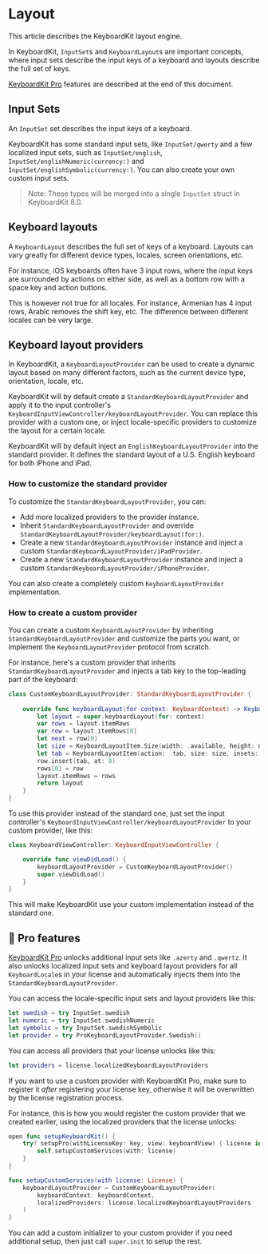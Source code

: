 # Layout

This article describes the KeyboardKit layout engine. 

In KeyboardKit, ``InputSet``s and ``KeyboardLayout``s are important concepts, where input sets describe the input keys of a keyboard and layouts describe the full set of keys. 

[KeyboardKit Pro][Pro] features are described at the end of this document.



## Input Sets

An ``InputSet`` set describes the input keys of a keyboard.

KeyboardKit has some standard input sets, like ``InputSet/qwerty`` and a few localized input sets, such as ``InputSet/english``, ``InputSet/englishNumeric(currency:)`` and ``InputSet/englishSymbolic(currency:)``. You can also create your own custom input sets.

> Note: These types will be merged into a single `InputSet` struct in KeyboardKit 8.0. 



## Keyboard layouts

A ``KeyboardLayout`` describes the full set of keys of a keyboard. Layouts can vary greatly for different device types, locales, screen orientations, etc. 

For instance, iOS keyboards often have 3 input rows, where the input keys are surrounded by actions on either side, as well as a bottom row with a space key and action buttons. 

This is however not true for all locales. For instance, Armenian has 4 input rows, Arabic removes the shift key, etc. The difference between different locales can be very large. 



## Keyboard layout providers

In KeyboardKit, a ``KeyboardLayoutProvider`` can be used to create a dynamic layout based on many different factors, such as the current device type, orientation, locale, etc. 

KeyboardKit will by default create a ``StandardKeyboardLayoutProvider`` and apply it to the input controller's ``KeyboardInputViewController/keyboardLayoutProvider``. You can replace this provider with a custom one, or inject locale-specific providers to customize the layout for a certain locale. 

KeyboardKit will by default inject an ``EnglishKeyboardLayoutProvider`` into the standard provider. It defines the standard layout of a U.S. English keyboard for both iPhone and iPad.


### How to customize the standard provider

To customize the ``StandardKeyboardLayoutProvider``, you can:

* Add more localized providers to the provider instance. 
* Inherit ``StandardKeyboardLayoutProvider`` and override ``StandardKeyboardLayoutProvider/keyboardLayout(for:)``.
* Create a new ``StandardKeyboardLayoutProvider`` instance and inject a custom ``StandardKeyboardLayoutProvider/iPadProvider``.
* Create a new ``StandardKeyboardLayoutProvider`` instance and inject a custom ``StandardKeyboardLayoutProvider/iPhoneProvider``.

You can also create a completely custom ``KeyboardLayoutProvider`` implementation.


### How to create a custom provider

You can create a custom ``KeyboardLayoutProvider`` by inheriting ``StandardKeyboardLayoutProvider`` and customize the parts you want, or implement the ``KeyboardLayoutProvider`` protocol from scratch.

For instance, here's a custom provider that inherits ``StandardKeyboardLayoutProvider`` and injects a tab key to the top-leading part of the keyboard:

```swift
class CustomKeyboardLayoutProvider: StandardKeyboardLayoutProvider {
    
    override func keyboardLayout(for context: KeyboardContext) -> KeyboardLayout {
        let layout = super.keyboardLayout(for: context)
        var rows = layout.itemRows
        var row = layout.itemRows[0]
        let next = row[0]
        let size = KeyboardLayoutItem.Size(width: .available, height: next.size.height)
        let tab = KeyboardLayoutItem(action: .tab, size: size, insets: next.insets)
        row.insert(tab, at: 0)
        rows[0] = row
        layout.itemRows = rows
        return layout
    }
}
```

To use this provider instead of the standard one, just set the input controller's ``KeyboardInputViewController/keyboardLayoutProvider`` to your custom provider, like this:

```swift
class KeyboardViewController: KeyboardInputViewController {

    override func viewDidLoad() {
        keyboardLayoutProvider = CustomKeyboardLayoutProvider()
        super.viewDidLoad()
    }
}
```

This will make KeyboardKit use your custom implementation instead of the standard one.



## 👑 Pro features

[KeyboardKit Pro][Pro] unlocks additional input sets like `.azerty` and `.qwertz`. It also unlocks localized input sets and keyboard layout providers for all ``KeyboardLocale``s  in your license and automatically injects them into the ``StandardKeyboardLayoutProvider``.

You can access the locale-specific input sets and layout providers like this:

```swift
let swedish = try InputSet.swedish
let numeric = try InputSet.swedishNumeric
let symbolic = try InputSet.swedishSymbolic
let provider = try ProKeyboardLayoutProvider.Swedish()
```

You can access all providers that your license unlocks like this:

```swift
let providers = license.localizedKeyboardLayoutProviders
```

If you want to use a custom provider with KeyboardKit Pro, make sure to register it *after* registering your license key, otherwise it will be overwritten by the license registration process.

For instance, this is how you would register the custom provider that we created earlier, using the localized providers that the license unlocks:

```swift
open func setupKeyboardKit() {
    try? setupPro(withLicenseKey: key, view: keyboardView) { license in
        self.setupCustomServices(with: license)
    }
}

func setupCustomServices(with license: License) {
    keyboardLayoutProvider = CustomKeyboardLayoutProvider(
        keyboardContext: keyboardContext,
        localizedProviders: license.localizedKeyboardLayoutProviders
    )
}
```

You can add a custom initializer to your custom provider if you need additional setup, then just call `super.init` to setup the rest.


[Pro]: https://github.com/KeyboardKit/KeyboardKitPro   
